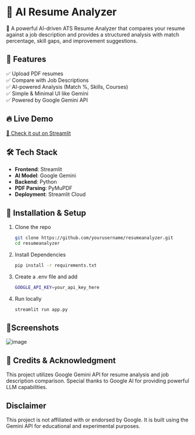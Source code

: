 # 📄 AI Resume Analyzer

🚀 A powerful AI-driven ATS Resume Analyzer that compares your resume against a job description and provides a structured analysis with match percentage, skill gaps, and improvement suggestions.

## 🌟 Features
✅ Upload PDF resumes  
✅ Compare with Job Descriptions  
✅ AI-powered Analysis (Match %, Skills, Courses)  
✅ Simple & Minimal UI like Gemini  
✅ Powered by Google Gemini API  

## 🔥 Live Demo  
[🔗 Check it out on Streamlit](https://airesumecheck.streamlit.app/)

## 🛠 Tech Stack  
- **Frontend**: Streamlit  
- **AI Model**: Google Gemini  
- **Backend**: Python  
- **PDF Parsing**: PyMuPDF  
- **Deployment**: Streamlit Cloud  

## 🚀 Installation & Setup  
1. Clone the repo  
   ```bash
   git clone https://github.com/yourusername/resumeanalyzer.git
   cd resumeanalyzer
2. Install Dependencies
   ```bash
   pip install -r requirements.txt
3. Create a .env file and add
   ```bash
   GOOGLE_API_KEY=your_api_key_here
4. Run locally
   ```bash
   streamlit run app.py

## 📸Screenshots

![image](https://github.com/user-attachments/assets/8bd32772-99ff-477e-b377-dc91960313d7)


## 🔗 Credits & Acknowledgment
This project utilizes Google Gemini API for resume analysis and job description comparison.
Special thanks to Google AI for providing powerful LLM capabilities.

## Disclaimer
This project is not affiliated with or endorsed by Google. It is built using the Gemini API for educational and experimental purposes.


